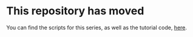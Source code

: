 This repository has moved
=========================

You can find the scripts for this series, as well as the tutorial code, [here](https://github.com/croach/nodejs-step-by-step).
